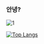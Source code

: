 ### 안녕?
   
![1](https://user-images.githubusercontent.com/71180414/110232874-cc3d6e80-7f63-11eb-8a0c-c22e56db7a3b.png)

[![Top Langs](https://github-readme-stats.vercel.app/api/top-langs/?username=hanjo8813&layout=compact)](https://github.com/anuraghazra/github-readme-stats)


